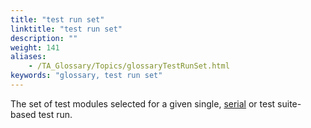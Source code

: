 ```yaml
--- 
title: "test run set"
linktitle: "test run set"
description: ""
weight: 141
aliases: 
    - /TA_Glossary/Topics/glossaryTestRunSet.html
keywords: "glossary, test run set"
---
```


The set of test modules selected for a given single, [serial](/user-guide/support/glossary-of-terms/serial-test-run) or test suite-based test run.

